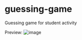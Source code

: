 # guessing-game
 Guessing game for student activity

Preview:
![image](https://github.com/Kaneki3119/guessing-game/assets/162662172/41bcb8f4-cc1e-488a-8592-d5771503c28f)

